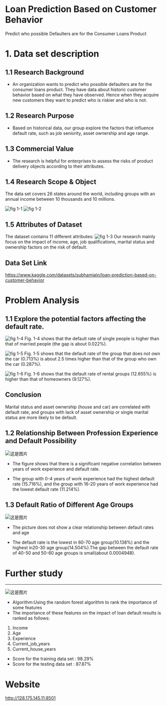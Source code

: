 # Loan Prediction Based on Customer Behavior
 
Predict who possible Defaulters are for the Consumer Loans Product


# 1. Data set description

## 1.1 Research Background

* An organization wants to predict who possible defaulters are for the consumer loans product. They have data about historic customer behavior based on what they have observed. Hence when they acquire new customers they want to predict who is riskier and who is not.

## 1.2 Research Purpose

* Based on historical data, our group explore the factors that influence default rate, such as job seniority, asset ownership and age range.

## 1.3 Commercial Value

* The research is helpful for enterprises to assess the risks of product delivery objects according to their attributes.

## 1.4 Research Scope & Object

The data set covers 26 states around the world, including groups with an annual income between 10 thousands and 10 millions. 

![fig 1-1](dataset1.png)
![fig 1-2](pic14.png)

## 1.5 Attributes of Dataset
The dataset contains 11 different attributes:
![fig 1-3](pic3.jpg)
Our research mainly focus on the impact of income, age, job qualifications, marital status and ownership factors on the risk of default. 

## Data Set Link
<https://www.kaggle.com/datasets/subhamjain/loan-prediction-based-on-customer-behavior>

# Problem Analysis

## 1.1 Explore the potential factors affecting the default rate.

![fig 1-4](pic13.png)
Fig. 1-4 shows that the default rate of single people is higher than that of married people (the gap is about 0.022%).

![fig 1-5](Car_owner.png)
Fig. 1-5 shows that the default rate of the group that does not own the car (0.713%) is about 2.5 times higher than that of the group who own the car (0.287%).

![fig 1-6](pic11.png)
Fig. 1-6 shows that the default rate of rental groups (12.655%) is higher than that of homeowners (9.127%). 

## Conclusion
Marital status and asset ownership (house and car) are correlated with default rate, and groups with lack of asset ownership or single marital status are more likely to be default.

## 1.2 Relationship Between Profession Experience and Default Possibility
![这是图片](图片1.png )
* The figure shows that there is a significant negative correlation between years of work experience and default rate. 

* The group with 0-4 years of work experience had the highest default rate (15.716%), and the group with 16-20 years of work experience had the lowest default rate (11.214%).

## 1.3 Default Ratio of Different Age Groups
![这是图片](图片2.png )
* The picture does not show a clear relationship between default rates and age

* The default rate is the lowest in 60-70 age group(10.138%) and the highest in20-30 age group(14.504%).The gap between the default rate of 40-50 and 50-60 age groups is small(about 0.0004948).

# Further study
***
![这是图片](图片3.jpg)
* Algorithm:Using the random forest algorithm to rank the importance of some features 
* The importance of these features on the impact of loan default results is ranked as follows:
1. Income
2. Age 
3. Experience 
4. Current_job_years 
5. Current_house_years
* Score for the training data set : 98.29%
* Score for the testing data set : 87.87%

# Website 
<http://128.175.145.11:8501>
